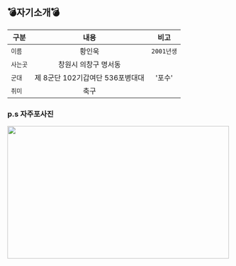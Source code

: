 ## :bomb:자기소개:bomb:
| 구분 | 내용 | 비고 |
|---|:---:|:---:|
| `이름` | 황인욱 | `2001년생` |
| `사는곳` | 창원시 의창구 명서동 |  |
| `군대` | 제 8군단 102기갑여단 536포병대대 | '포수' |
| `취미` | 축구 |  |

### p.s 자주포사진
<img src="https://search.pstatic.net/common/?src=http%3A%2F%2Fblogfiles.naver.net%2FMjAyMTAzMjZfMTI3%2FMDAxNjE2Njg0NjI4OTYx.0DvAqT3yuWvBJ9_t_SNz_yYzwFHzn_7cjjxLXQT3oKsg.XLpf0V-fdJ_2QlwdRJDv2KBJembVR6aTVaSQcHWautIg.PNG.mbc2806%2Fimage.png&type=sc960_832" width="500" height="300">
